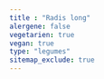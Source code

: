 ```yaml
---
title : "Radis long"
alergene: false
vegetarien: true
vegan: true
type: "legumes"
sitemap_exclude: true
--- 
```

